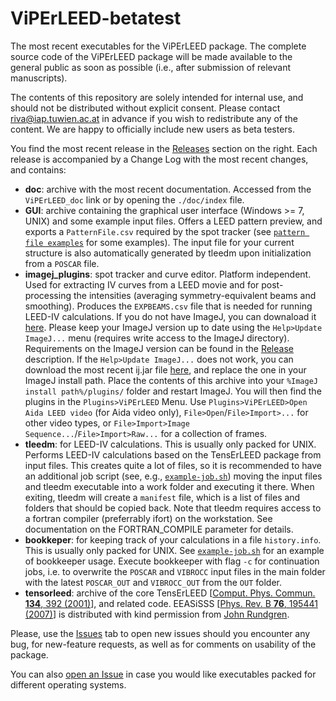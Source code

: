 # ViPErLEED-betatest
The most recent executables for the ViPErLEED package. The complete source code of the ViPErLEED package will be made available to the general public as soon as possible (i.e., after submission of relevant manuscripts).

The contents of this repository are solely intended for internal use, and should not be distributed without explicit consent. Please contact riva@iap.tuwien.ac.at in advance if you wish to redistribute any of the content. We are happy to officially include new users as beta testers.

You find the most recent release in the [Releases](https://github.com/viperleed/viperleed-betatest/releases) section on the right. Each release is accompanied by a Change Log with the most recent changes, and contains:
- **doc**: archive with the most recent documentation. Accessed from the `ViPErLEED_doc` link or by opening the `./doc/index` file.
- **GUI**: archive containing the graphical user interface (Windows >= 7, UNIX) and some example input files. Offers a LEED pattern preview, and exports a `PatternFile.csv` required by the spot tracker (see [`pattern file examples`](https://github.com/viperleed/viperleed-betatest/tree/main/pattern%20file%20examples) for some examples). The input file for your current structure is also automatically generated by tleedm upon initialization from a `POSCAR` file.
- **imagej_plugins**: spot tracker and curve editor. Platform independent. Used for extracting IV curves from a LEED movie and for post-processing the intensities (averaging symmetry-equivalent beams and smoothing). Produces the `EXPBEAMS.csv` file that is needed for running LEED-IV calculations. If you do not have ImageJ, you can downaload it [here](https://imagej.nih.gov/ij/download.html). Please keep your ImageJ version up to date using the `Help>Update ImageJ...` menu (requires write access to the ImageJ
directory). Requirements on the ImageJ version can be found in the [Release](https://github.com/viperleed/viperleed-betatest/releases) description. If the `Help>Update ImageJ...` does not work, you can download the most recent ij.jar file [here](http://wsr.imagej.net/download/daily-build/), and replace the one in your ImageJ install path. Place the contents of this archive into your `%ImageJ install path%/plugins/` folder and restart ImageJ. You will then find the plugins in the `Plugins>ViPErLEED` Menu. Use `Plugins>ViPErLEED>Open Aida LEED video` (for Aida video only), `File>Open`/`File>Import>...` for other video types, or `File>Import>Image Sequence...`/`File>Import>Raw...` for a collection of frames.
- **tleedm**: for LEED-IV calculations. This is usually only packed for UNIX. Performs LEED-IV calculations based on the TensErLEED package from input files. This creates quite a lot of files, so it is recommended to have an additional job script (see, e.g., [`example-job.sh`](https://github.com/viperleed/viperleed-betatest/blob/main/example-job.sh)) moving the input files and tleedm executable into a work folder and executing it there. When exiting, tleedm will create a `manifest` file, which is a list of files and folders that should be copied back. Note that tleedm requires access to a fortran compiler (preferrably ifort) on the workstation. See documentation on the FORTRAN_COMPILE parameter for details. 
- **bookkeper**: for keeping track of your calculations in a file `history.info`. This is usually only packed for UNIX. See [`example-job.sh`](https://github.com/viperleed/viperleed-betatest/blob/main/example-job.sh) for an example of bookkeeper usage. Execute bookkeeper with flag `-c` for continuation jobs, i.e. to overwrite the `POSCAR` and `VIBROCC` input files in the main folder with the latest `POSCAR_OUT` and `VIBROCC_OUT` from the `OUT` folder.
- **tensorleed**: archive of the core TensErLEED [[Comput. Phys. Commun. **134**, 392 (2001)](https://doi.org/10.1016/S0010-4655(00)00209-5)], and related code. EEASiSSS [[Phys. Rev. B **76**, 195441 (2007)](https://doi.org/10.1103/PhysRevB.76.195441)] is distributed with kind permission from [John Rundgren](https://www.kth.se/profile/jru?l=en).

Please, use the [Issues](https://github.com/viperleed/viperleed-betatest/issues) tab to open new issues should you encounter any bug, for new-feature requests, as well as for comments on usability of the package.

You can also [open an Issue](https://github.com/viperleed/viperleed-betatest/issues) in case you would like executables packed for different operating systems.


